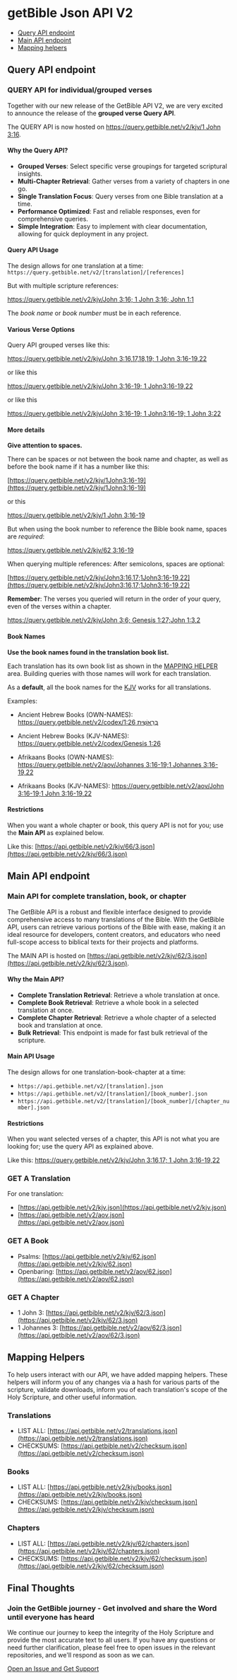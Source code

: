 # getBible Json API V2

- [Query API endpoint](#query-api-endpoint)
- [Main API endpoint](#main-api-endpoint)
- [Mapping helpers](#mapping-helpers)

## Query API endpoint

### QUERY API for individual/grouped verses

Together with our new release of the GetBible API V2, we are very excited to announce the release of the **grouped verse Query API**.

The QUERY API is now hosted on [https://query.getbible.net/v2/kjv/1 John 3:16](https://query.getbible.net/v2/kjv/1%20John%203:16).

#### Why the Query API?

- **Grouped Verses**: Select specific verse groupings for targeted scriptural insights.
- **Multi-Chapter Retrieval**: Gather verses from a variety of chapters in one go.
- **Single Translation Focus**: Query verses from one Bible translation at a time.
- **Performance Optimized**: Fast and reliable responses, even for comprehensive queries.
- **Simple Integration**: Easy to implement with clear documentation, allowing for quick deployment in any project.

#### Query API Usage

The design allows for one translation at a time: `https://query.getbible.net/v2/[translation]/[references]`

But with multiple scripture references:

[https://query.getbible.net/v2/kjv/John 3:16; 1 John 3:16; John 1:1](https://query.getbible.net/v2/kjv/John%203:16;%201%20John%203:16;%20John%201:1)

The *book name* or *book number* must be in each reference.

#### Various Verse Options

Query API grouped verses like this:

[https://query.getbible.net/v2/kjv/John 3:16,17,18,19; 1 John 3:16-19,22](https://query.getbible.net/v2/kjv/John%203:16,17,18,19;%201%20John%203:16-19,22)

or like this

[https://query.getbible.net/v2/kjv/John 3:16-19; 1 John3:16-19,22](https://query.getbible.net/v2/kjv/John%203:16-19;%201%20John3:16-19,22)

or like this

[https://query.getbible.net/v2/kjv/John 3:16-19; 1 John3:16-19; 1 John 3:22](https://query.getbible.net/v2/kjv/John%203:16-19;%201%20John3:16-19;%201%20John%203:22)

#### More details

**Give attention to spaces.**

There can be spaces or not between the book name and chapter, as well as before the book name if it has a number like this:

[https://query.getbible.net/v2/kjv/1John3:16-19](https://query.getbible.net/v2/kjv/1John3:16-19)

or this

[https://query.getbible.net/v2/kjv/1 John 3:16-19](https://query.getbible.net/v2/kjv/1%20John%203:16-19)

But when using the book number to reference the Bible book name, spaces are *required*:

[https://query.getbible.net/v2/kjv/62 3:16-19](https://query.getbible.net/v2/kjv/62%203:16-19)

When querying multiple references: After semicolons, spaces are optional:

[https://query.getbible.net/v2/kjv/John3:16,17;1John3:16-19,22](https://query.getbible.net/v2/kjv/John3:16,17;1John3:16-19,22)

**Remember**: The verses you queried will return in the order of your query, even of the verses within a chapter.

[https://query.getbible.net/v2/kjv/John 3:6; Genesis 1:27;John 1:3,2](https://query.getbible.net/v2/kjv/John%203:6;%20Genesis%201:27;John%201:3,2)

#### Book Names

**Use the book names found in the translation book list.**

Each translation has its own book list as shown in the [MAPPING HELPER](https://getbible.net/docs#mapping-helpers) area. Building queries with those names will work for each translation.

As a **default**, all the book names for the [KJV](https://api.getbible.net/v2/kjv/books.json) works for all translations.

Examples:

- Ancient Hebrew Books (OWN-NAMES): [https://query.getbible.net/v2/codex/בְּרֵאשִׁית 1:26](https://query.getbible.net/v2/codex/בְּרֵאשִׁית%201:26)
- Ancient Hebrew Books (KJV-NAMES): [https://query.getbible.net/v2/codex/Genesis 1:26](https://query.getbible.net/v2/codex/Genesis%201:26)

- Afrikaans Books (OWN-NAMES): [https://query.getbible.net/v2/aov/Johannes 3:16-19;1 Johannes 3:16-19,22](https://query.getbible.net/v2/aov/Johannes%203:16-19;1%20Johannes%203:16-19,22)
- Afrikaans Books (KJV-NAMES): [https://query.getbible.net/v2/aov/John 3:16-19;1 John 3:16-19,22](https://query.getbible.net/v2/aov/John%203:16-19;1%20John%203:16-19,22)

#### Restrictions

When you want a whole chapter or book, this query API is not for you; use the **Main API** as explained below.

Like this: [https://api.getbible.net/v2/kjv/66/3.json](https://api.getbible.net/v2/kjv/66/3.json)

## Main API endpoint

### Main API for complete translation, book, or chapter

The GetBible API is a robust and flexible interface designed to provide comprehensive access to many translations of the Bible. With the GetBible API, users can retrieve various portions of the Bible with ease, making it an ideal resource for developers, content creators, and educators who need full-scope access to biblical texts for their projects and platforms.

The MAIN API is hosted on [https://api.getbible.net/v2/kjv/62/3.json](https://api.getbible.net/v2/kjv/62/3.json).

#### Why the Main API?

- **Complete Translation Retrieval**: Retrieve a whole translation at once.
- **Complete Book Retrieval**: Retrieve a whole book in a selected translation at once.
- **Complete Chapter Retrieval**: Retrieve a whole chapter of a selected book and translation at once.
- **Bulk Retrieval**: This endpoint is made for fast bulk retrieval of the scripture.

#### Main API Usage

The design allows for one translation-book-chapter at a time:
- `https://api.getbible.net/v2/[translation].json`
- `https://api.getbible.net/v2/[translation]/[book_number].json`
- `https://api.getbible.net/v2/[translation]/[book_number]/[chapter_number].json`

#### Restrictions

When you want selected verses of a chapter, this API is not what you are looking for; use the query API as explained above.

Like this: [https://query.getbible.net/v2/kjv/John 3:16,17; 1 John 3:16-19,22](https://query.getbible.net/v2/kjv/John%203:16,17;%201%20John%203:16-19,22)

### GET A Translation

For one translation:
- [https://api.getbible.net/v2/kjv.json](https://api.getbible.net/v2/kjv.json)
- [https://api.getbible.net/v2/aov.json](https://api.getbible.net/v2/aov.json)

### GET A Book

- Psalms: [https://api.getbible.net/v2/kjv/62.json](https://api.getbible.net/v2/kjv/62.json)
- Openbaring: [https://api.getbible.net/v2/aov/62.json](https://api.getbible.net/v2/aov/62.json)

### GET A Chapter

- 1 John 3: [https://api.getbible.net/v2/kjv/62/3.json](https://api.getbible.net/v2/kjv/62/3.json)
- 1 Johannes 3: [https://api.getbible.net/v2/aov/62/3.json](https://api.getbible.net/v2/aov/62/3.json)

## Mapping Helpers

To help users interact with our API, we have added mapping helpers. These helpers will inform you of any changes via a hash for various parts of the scripture, validate downloads, inform you of each translation's scope of the Holy Scripture, and other useful information.

### Translations

- LIST ALL: [https://api.getbible.net/v2/translations.json](https://api.getbible.net/v2/translations.json)
- CHECKSUMS: [https://api.getbible.net/v2/checksum.json](https://api.getbible.net/v2/checksum.json)

### Books

- LIST ALL: [https://api.getbible.net/v2/kjv/books.json](https://api.getbible.net/v2/kjv/books.json)
- CHECKSUMS: [https://api.getbible.net/v2/kjv/checksum.json](https://api.getbible.net/v2/kjv/checksum.json)

### Chapters

- LIST ALL: [https://api.getbible.net/v2/kjv/62/chapters.json](https://api.getbible.net/v2/kjv/62/chapters.json)
- CHECKSUMS: [https://api.getbible.net/v2/kjv/62/checksum.json](https://api.getbible.net/v2/kjv/62/checksum.json)

## Final Thoughts

### Join the GetBible journey - Get involved and share the Word until everyone has heard

We continue our journey to keep the integrity of the Holy Scripture and provide the most accurate text to all users. If you have any questions or need further clarification, please feel free to open issues in the relevant repositories, and we'll respond as soon as we can.

[Open an Issue and Get Support](https://git.vdm.dev/getBible/support)
